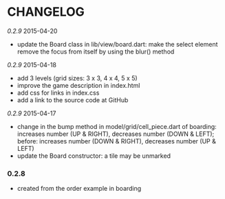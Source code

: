 # CHANGELOG

*0.2.9* 2015-04-20

+ update the Board class in lib/view/board.dart:
  make the select element remove the focus from itself by using the blur() method

*0.2.9* 2015-04-18

+ add 3 levels (grid sizes: 3 x 3, 4 x 4, 5 x 5) 
+ improve the game description in index.html
+ add css for links in index.css 
+ add a link to the source code at GitHub

*0.2.9* 2015-04-17

+ change in the bump method in model/grid/cell_piece.dart of boarding:
  increases number (UP & RIGHT), decreases number (DOWN & LEFT);
  before: increases number (DOWN & RIGHT), decreases number (UP & LEFT)
+ update the Board constructor: a tile may be unmarked

### 0.2.8

+ created from the order example in boarding
